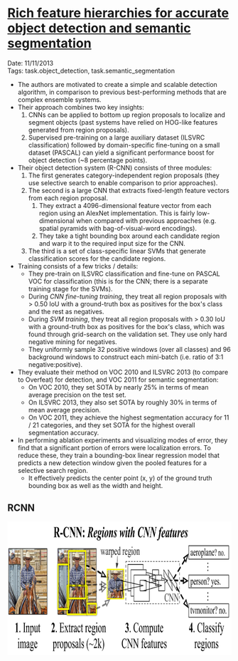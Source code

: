 # [Rich feature hierarchies for accurate object detection and semantic segmentation](https://arxiv.org/abs/1311.2524)

Date: 11/11/2013  
Tags: task.object_detection, task.semantic_segmentation

- The authors are motivated to create a simple and scalable detection algorithm, in comparison to previous best-performing methods that are complex ensemble systems.
- Their approach combines two key insights:
    1. CNNs can be applied to bottom up region proposals to localize and segment objects (past systems have relied on HOG-like features generated from region proposals).
    2. Supervised pre-training on a large auxiliary dataset (ILSVRC classification) followed by domain-specific fine-tuning on a small dataset (PASCAL) can yield a significant performance boost for object detection (~8 percentage points). 
- Their object detection system (R-CNN) consists of three modules:
    1. The first generates category-independent region proposals (they use selective search to enable comparison to prior approaches).
    2. The second is a large CNN that extracts fixed-length feature vectors from each region proposal. 
        1. They extract a 4096-dimensional feature vector from each region using an AlexNet implementation. This is fairly low-dimensional when compared with previous approaches (e.g. spatial pyramids with bag-of-visual-word encodings).
        2. They take a tight bounding box around each candidate region and warp it to the required input size for the CNN.
    3. The third is a set of class-specific linear SVMs that generate classification scores for the candidate regions.
- Training consists of a few tricks / details:
    - They pre-train on ILSVRC classification and fine-tune on PASCAL VOC for classification (this is for the CNN; there is a separate training stage for the SVMs).
    - During *CNN fine-tuning training*, they treat all region proposals with > 0.50 IoU with a ground-truth box as positives for the box's class and the rest as negatives. 
    - During *SVM training*, they treat all region proposals with > 0.30 IoU with a ground-truth box as positives for the box's class, which was found through grid-search on the validation set. They use only hard negative mining for negatives.
    - They uniformly sample 32 positive windows (over all classes) and 96 background windows to construct each mini-batch (i.e. ratio of 3:1 negative:positive).
- They evaluate their method on VOC 2010 and ILSVRC 2013 (to compare to Overfeat) for detection, and VOC 2011 for semantic segmentation:
    - On VOC 2010, they set SOTA by nearly 25% in terms of mean average precision on the test set.
    - On ILSVRC 2013, they also set SOTA by roughly 30% in terms of mean average precision.
    - On VOC 2011, they achieve the highest segmentation accuracy for 11 / 21 categories, and they set SOTA for the highest overall segmentation accuracy. 
- In performing ablation experiments and visualizing modes of error, they find that a significant portion of errors were localization errors. To reduce these, they train a bounding-box linear regression model that predicts a new detection window given the pooled features for a selective search region.
    - It effectively predicts the center point (x, y) of the ground truth bounding box as well as the width and height.

## RCNN

<img src="./images/rcnn.png" height=300 width=650>

